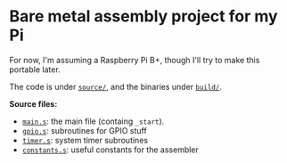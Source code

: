 # Bare metal assembly project for my Pi

For now, I'm assuming a Raspberry Pi B+, though I'll try to make this portable later.

The code is under [`source/`](source/), and the binaries under [`build/`](build/).

**Source files:**
* [`main.s`](source/main.s): the main file (containg `_start`).
* [`gpio.s`](source/gpio.s): subroutines for GPIO stuff
* [`timer.s`](source/timer.s): system timer subroutines
* [`constants.s`](source/constants.s): useful constants for the assembler
